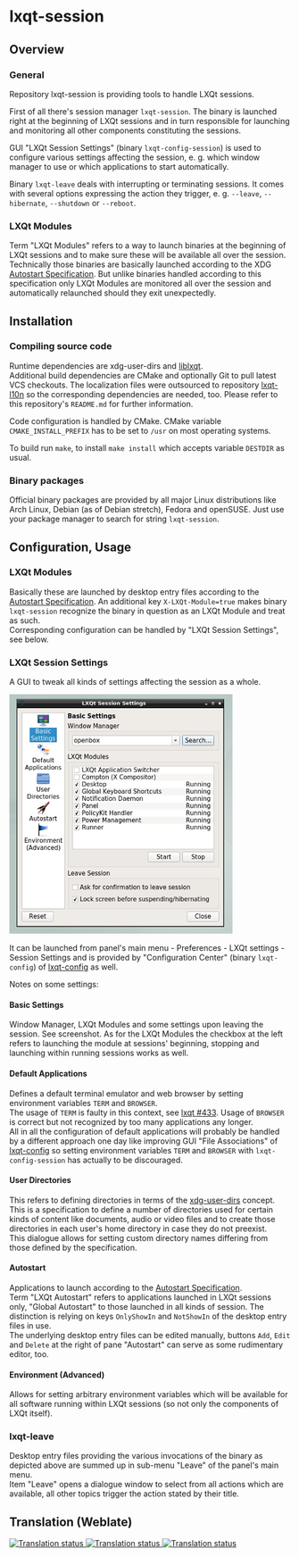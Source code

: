 # lxqt-session

## Overview

### General

Repository lxqt-session is providing tools to handle LXQt sessions.

First of all there's session manager `lxqt-session`. The binary is launched right at the beginning of LXQt sessions and in turn responsible for launching and monitoring all other components constituting the sessions.   

GUI "LXQt Session Settings" (binary `lxqt-config-session`) is used to configure various settings affecting the session, e. g. which window manager to use or which applications to start automatically.   

Binary `lxqt-leave` deals with interrupting or terminating sessions. It comes with several options expressing the action they trigger, e. g. `--leave`, `--hibernate`, `--shutdown` or `--reboot`.   

### LXQt Modules

Term "LXQt Modules" refers to a way to launch binaries at the beginning of LXQt sessions and to make sure these will be available all over the session.   
Technically those binaries are basically launched according to the XDG [Autostart Specification](https://www.freedesktop.org/wiki/Specifications/autostart-spec/). But unlike binaries handled according to this specification only LXQt Modules are monitored all over the session and automatically relaunched should they exit unexpectedly.   

## Installation

### Compiling source code

Runtime dependencies are xdg-user-dirs and [liblxqt](https://github.com/lxqt/liblxqt).   
Additional build dependencies are CMake and optionally Git to pull latest VCS checkouts. The localization files were outsourced to repository [lxqt-l10n](https://github.com/lxqt/lxqt-l10n) so the corresponding dependencies are needed, too. Please refer to this repository's `README.md` for further information.   

Code configuration is handled by CMake. CMake variable `CMAKE_INSTALL_PREFIX` has to be set to `/usr` on most operating systems.   

To build run `make`, to install `make install` which accepts variable `DESTDIR` as usual.   

### Binary packages

Official binary packages are provided by all major Linux distributions like Arch Linux, Debian (as of Debian stretch), Fedora and openSUSE. Just use your package manager to search for string `lxqt-session`.

## Configuration, Usage

### LXQt Modules

Basically these are launched by desktop entry files according to the [Autostart Specification](https://www.freedesktop.org/wiki/Specifications/autostart-spec/). An additional key `X-LXQt-Module=true` makes binary `lxqt-session` recognize the binary in question as an LXQt Module and treat as such.   
Corresponding configuration can be handled by "LXQt Session Settings", see below.   

### LXQt Session Settings

A GUI to tweak all kinds of settings affecting the session as a whole.

![lxqt-config-session](lxqt-config-session.png)

It can be launched from panel's main menu - Preferences - LXQt settings - Session Settings and is provided by "Configuration Center" (binary `lxqt-config`) of [lxqt-config](https://github.com/lxqt/lxqt-config) as well.   

Notes on some settings:

#### Basic Settings
Window Manager, LXQt Modules and some settings upon leaving the session. See screenshot. As for the LXQt Modules the checkbox at the left refers to launching the module at sessions' beginning, stopping and launching within running sessions works as well.   

#### Default Applications
Defines a default terminal emulator and web browser by setting environment variables `TERM` and `BROWSER`.   
The usage of `TERM` is faulty in this context, see [lxqt #433](https://github.com/lxqt/lxqt/issues/433). Usage of `BROWSER` is correct but not recognized by too many applications any longer.   
All in all the configuration of default applications will probably be handled by a different approach one day like improving GUI "File Associations" of [lxqt-config](https://github.com/lxqt/lxqt-config) so setting environment variables `TERM` and `BROWSER` with `lxqt-config-session` has actually to be discouraged.   

#### User Directories
This refers to defining directories in terms of the [xdg-user-dirs](https://www.freedesktop.org/wiki/Software/xdg-user-dirs/) concept. This is a specification to define a number of directories used for certain kinds of content like documents, audio or video files and to create those directories in each user's home directory in case they do not preexist.   
This dialogue allows for setting custom directory names differing from those defined by the specification.   

#### Autostart
Applications to launch according to the [Autostart Specification](https://www.freedesktop.org/wiki/Specifications/autostart-spec/).   
Term "LXQt Autostart" refers to applications launched in LXQt sessions only, "Global Autostart" to those launched in all kinds of session. The distinction is relying on keys `OnlyShowIn` and `NotShowIn` of the desktop entry files in use.   
The underlying desktop entry files can be edited manually, buttons `Add`, `Edit` and `Delete` at the right of pane "Autostart" can serve as some rudimentary editor, too.   

#### Environment (Advanced)
Allows for setting arbitrary environment variables which will be available for all software running within LXQt sessions (so not only the components of LXQt itself).

### lxqt-leave

Desktop entry files providing the various invocations of the binary as depicted above are summed up in sub-menu "Leave" of the panel's main menu.   
Item "Leave" opens a dialogue window to select from all actions which are available, all other topics trigger the action stated by their title.   

## Translation (Weblate)

<a href="https://weblate.lxqt.org/projects/lxqt/lxqt-session">
<img src="https://weblate.lxqt.org/widgets/lxqt/-/lxqt-session/287x66-white.png" alt="Translation status" />
</a>    

<a href="https://weblate.lxqt.org/projects/lxqt/lxqt-config-session">
<img src="https://weblate.lxqt.org/widgets/lxqt/-/lxqt-config-session/287x66-white.png" alt="Translation status" />
</a>

<a href="https://weblate.lxqt.org/projects/lxqt/lxqt-leave">
<img src="https://weblate.lxqt.org/widgets/lxqt/-/lxqt-leave/287x66-white.png" alt="Translation status" />
</a>
